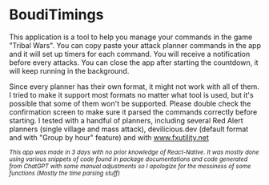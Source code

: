 # BoudiTimings

This application is a tool to help you manage your commands in the game "Tribal Wars".
You can copy paste your attack planner commands in the app and it will set up timers for each command.
You will receive a notification before every attacks.
You can close the app after starting the countdown, it will keep running in the background.

Since every planner has their own format, it might not work with all of them. I tried to make it support most formats no matter what tool is used, but it's possible that some of them won't be supported. Please double check the confirmation screen to make sure it parsed the commands correctly before starting.
I tested with a handful of planners, including several Red Alert planners (single village and mass attack), devilicious.dev (default format and with "Group by hour" feature) and with www.fxutility.net


<sub>*This app was made in 3 days with no prior knowledge of React-Native. It was mostly done using various snippets of code found in package documentations and code generated from ChatGPT with some manual adjustments so I apologize for the messiness of some functions (Mostly the time parsing stuff)*</sub>
